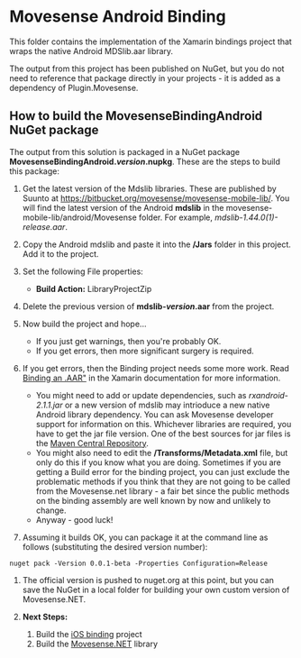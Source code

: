 # Movesense Android Binding

This folder contains the implementation of the Xamarin bindings project that wraps the native Android MDSlib.aar library.

The output from this project has been published on NuGet, but you do not need to reference that package directly in your projects - it is added as a dependency of Plugin.Movesense.

## How to build the MovesenseBindingAndroid NuGet package

The output from this solution is packaged in a NuGet package **MovesenseBindingAndroid.*version*.nupkg**. These are the steps to build this package:

1. Get the latest version of the Mdslib libraries. These are published by Suunto at <https://bitbucket.org/movesense/movesense-mobile-lib/>. You will find the latest version of the Android **mdslib** in the movesense-mobile-lib/android/Movesense folder. For example, *mdslib-1.44.0(1)-release.aar*. 

1. Copy the Android mdslib and paste it into the **/Jars** folder in this project. Add it to the project.

1. Set the following File properties:
   * **Build Action:** LibraryProjectZip

1. Delete the previous version of **mdslib-*version*.aar** from the project.

1. Now build the project and hope...
   * If you just get warnings, then you're probably OK.
   * If you get errors, then more significant surgery is required.

1. If you get errors, then the Binding project needs some more work. Read [Binding an .AAR"](https://docs.microsoft.com/xamarin/android/platform/binding-java-library/binding-an-aar) in the Xamarin documentation for more information.
   * You might need to add or update dependencies, such as *rxandroid-2.1.1.jar* or a new version of mdslib may intrioduce a new native Android library dependency. You can ask Movesense developer support for information on this. Whichever libraries are required, you have to get the jar file version. One of the best sources for jar files is the [Maven Central Repository](https://search.maven.org/).
   * You might also need to edit the **/Transforms/Metadata.xml** file, but only do this if you know what you are doing. Sometimes if you are getting a Build error for the binding project, you can just exclude the problematic methods if you think that they are not going to be called from the Movesense.net library - a fair bet since the public methods on the binding assembly are well known by now and unlikely to change.
   * Anyway - good luck!

1. Assuming it builds OK, you can package it at the command line as follows (substituting the desired version number):

`nuget pack -Version 0.0.1-beta -Properties Configuration=Release`

1. The official version is pushed to nuget.org at this point, but you can save the NuGet in a local folder for building your own custom version of Movesense.NET.

1. **Next Steps:**
   1. Build the [iOS binding](../../iOSBinding/README.md) project
   1. Build the [Movesense.NET](../../Movesensedotnet/README.md) library
